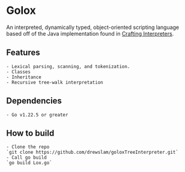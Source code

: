 # Golox

An interpreted, dynamically typed, object-oriented scripting language based off of the Java implementation found in [Crafting Interpreters](https://craftinginterpreters.com/).

## Features

    - Lexical parsing, scanning, and tokenization. 
    - Classes
    - Inheritance
    - Recursive tree-walk interpretation


## Dependencies

    - Go v1.22.5 or greater

## How to build

    - Clone the repo
    `git clone https://github.com/drewslam/goloxTreeInterpreter.git`
    - Call go build
    `go build Lox.go`
